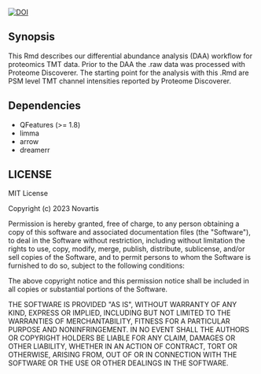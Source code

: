 [![DOI](https://zenodo.org/badge/DOI/10.5281/zenodo.10962720.svg)](https://doi.org/10.5281/zenodo.10962720)

## Synopsis

This Rmd describes our differential abundance analysis (DAA) workflow for proteomics TMT data. Prior to the DAA the .raw data was processed with Proteome Discoverer. The starting point for the analysis with this .Rmd are PSM level TMT channel intensities reported by Proteome Discoverer.

## Dependencies

-   QFeatures (\>= 1.8)
-   limma
-   arrow
-   dreamerr

## LICENSE

MIT License

Copyright (c) 2023 Novartis

Permission is hereby granted, free of charge, to any person obtaining a copy
of this software and associated documentation files (the "Software"), to deal
in the Software without restriction, including without limitation the rights
to use, copy, modify, merge, publish, distribute, sublicense, and/or sell
copies of the Software, and to permit persons to whom the Software is
furnished to do so, subject to the following conditions:

The above copyright notice and this permission notice shall be included in all
copies or substantial portions of the Software.

THE SOFTWARE IS PROVIDED "AS IS", WITHOUT WARRANTY OF ANY KIND, EXPRESS OR
IMPLIED, INCLUDING BUT NOT LIMITED TO THE WARRANTIES OF MERCHANTABILITY,
FITNESS FOR A PARTICULAR PURPOSE AND NONINFRINGEMENT. IN NO EVENT SHALL THE
AUTHORS OR COPYRIGHT HOLDERS BE LIABLE FOR ANY CLAIM, DAMAGES OR OTHER
LIABILITY, WHETHER IN AN ACTION OF CONTRACT, TORT OR OTHERWISE, ARISING FROM,
OUT OF OR IN CONNECTION WITH THE SOFTWARE OR THE USE OR OTHER DEALINGS IN THE
SOFTWARE.
